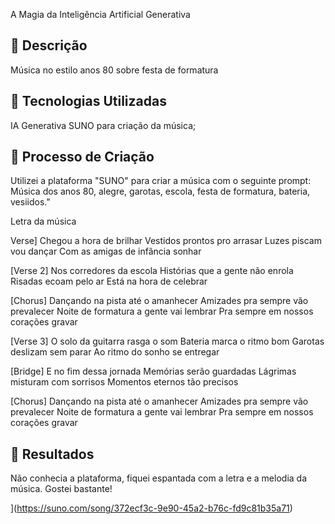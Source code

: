 A Magia da Inteligência Artificial Generativa

## 📒 Descrição
Música no estilo anos 80 sobre festa de formatura

## 🤖 Tecnologias Utilizadas
IA Generativa SUNO para criação da música;


## 🧐 Processo de Criação
Utilizei a plataforma "SUNO" para criar a música com o seguinte prompt: Música dos anos 80, alegre, garotas, escola, festa de formatura, bateria, vesiidos."

Letra da música

Verse]
Chegou a hora de brilhar
Vestidos prontos pro arrasar
Luzes piscam vou dançar
Com as amigas de infância sonhar

[Verse 2]
Nos corredores da escola
Histórias que a gente não enrola
Risadas ecoam pelo ar
Está na hora de celebrar

[Chorus]
Dançando na pista até o amanhecer
Amizades pra sempre vão prevalecer
Noite de formatura a gente vai lembrar
Pra sempre em nossos corações gravar

[Verse 3]
O solo da guitarra rasga o som
Bateria marca o ritmo bom
Garotas deslizam sem parar
Ao ritmo do sonho se entregar

[Bridge]
E no fim dessa jornada
Memórias serão guardadas
Lágrimas misturam com sorrisos
Momentos eternos tão precisos

[Chorus]
Dançando na pista até o amanhecer
Amizades pra sempre vão prevalecer
Noite de formatura a gente vai lembrar
Pra sempre em nossos corações gravar

## 🚀 Resultados
Não conhecia a plataforma, fiquei espantada com a letra e a melodia da música. Gostei bastante!


](https://suno.com/song/372ecf3c-9e90-45a2-b76c-fd9c81b35a71)


